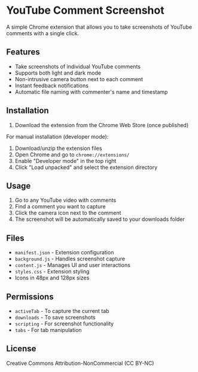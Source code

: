 # YouTube Comment Screenshot

A simple Chrome extension that allows you to take screenshots of YouTube comments with a single click.

## Features

- Take screenshots of individual YouTube comments
- Supports both light and dark mode
- Non-intrusive camera button next to each comment
- Instant feedback notifications
- Automatic file naming with commenter's name and timestamp

## Installation

1. Download the extension from the Chrome Web Store (once published)

For manual installation (developer mode):

1. Download/unzip the extension files
2. Open Chrome and go to `chrome://extensions/`
3. Enable "Developer mode" in the top right
4. Click "Load unpacked" and select the extension directory

## Usage

1. Go to any YouTube video with comments
2. Find a comment you want to capture
3. Click the camera icon next to the comment
4. The screenshot will be automatically saved to your downloads folder

## Files

- `manifest.json` - Extension configuration
- `background.js` - Handles screenshot capture
- `content.js` - Manages UI and user interactions
- `styles.css` - Extension styling
- Icons in 48px and 128px sizes

## Permissions

- `activeTab` - To capture the current tab
- `downloads` - To save screenshots
- `scripting` - For screenshot functionality
- `tabs` - For tab manipulation

## License

Creative Commons Attribution-NonCommercial (CC BY-NC)
